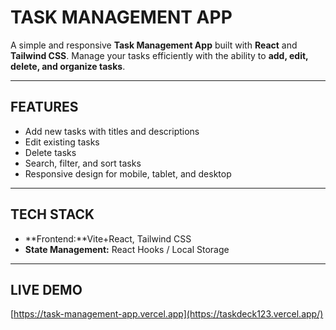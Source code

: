 
TASK MANAGEMENT APP
=================================

A simple and responsive **Task Management App** built with **React** and **Tailwind CSS**. Manage your tasks efficiently with the ability to **add, edit, delete, and organize tasks**.

----------------------------------
FEATURES
----------------------------------

- Add new tasks with titles and descriptions  
- Edit existing tasks  
- Delete tasks  
- Search, filter, and sort tasks  
- Responsive design for mobile, tablet, and desktop  

----------------------------------
TECH STACK
----------------------------------

- **Frontend:**Vite+React, Tailwind CSS  
- **State Management:** React Hooks / Local Storage  

----------------------------------
LIVE DEMO
----------------------------------

[https://task-management-app.vercel.app](https://taskdeck123.vercel.app/)  
